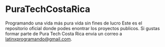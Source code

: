 # PuraTechCostaRica
Programando una vida más pura vida sin fines de lucro
Este es el repositorio oficial donde podes enontrar los proyectos publicos. Si gustas formar parte de Pura Tech Costa Rica envia un correo a latinxprogramando@gmail.com.
